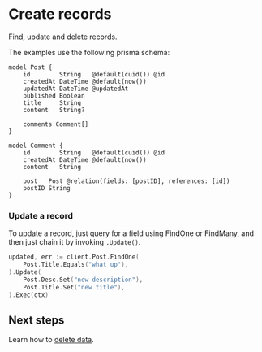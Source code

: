 # Create records

Find, update and delete records.

The examples use the following prisma schema:

```prisma
model Post {
    id        String   @default(cuid()) @id
    createdAt DateTime @default(now())
    updatedAt DateTime @updatedAt
    published Boolean
    title     String
    content   String?

    comments Comment[]
}

model Comment {
    id        String   @default(cuid()) @id
    createdAt DateTime @default(now())
    content   String

    post   Post @relation(fields: [postID], references: [id])
    postID String
}
```

### Update a record

To update a record, just query for a field using FindOne or FindMany, and then just chain it by invoking `.Update()`.

```go
updated, err := client.Post.FindOne(
    Post.Title.Equals("what up"),
).Update(
    Post.Desc.Set("new description"),
    Post.Title.Set("new title"),
).Exec(ctx)
```

## Next steps

Learn how to [delete data](./07-delete.md).
